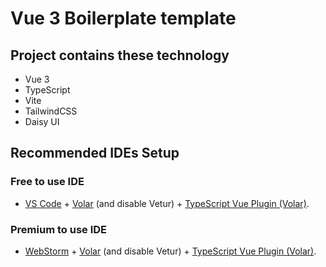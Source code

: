 # Vue 3 Boilerplate template

## Project contains these technology

- Vue 3
- TypeScript
- Vite
- TailwindCSS
- Daisy UI

## Recommended IDEs Setup

### Free to use IDE

- [VS Code](https://code.visualstudio.com/) + [Volar](https://marketplace.visualstudio.com/items?itemName=Vue.volar) (and disable Vetur) + [TypeScript Vue Plugin (Volar)](https://marketplace.visualstudio.com/items?itemName=Vue.vscode-typescript-vue-plugin).

### Premium to use IDE

- [WebStorm](https://www.jetbrains.com/webstorm/) + [Volar](https://plugins.jetbrains.com/plugin/14806-volar) (and disable Vetur) + [TypeScript Vue Plugin (Volar)](https://plugins.jetbrains.com/plugin/18344-typescript-vue-plugin).
